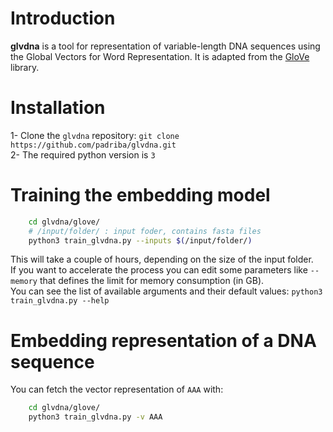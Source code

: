 # Introduction
**glvdna** is a tool for representation of variable-length DNA sequences using the Global Vectors for Word Representation. It is adapted from the [GloVe](https://github.com/stanfordnlp/GloVe) library.

# Installation
1- Clone the ```glvdna``` repository: ```git clone https://github.com/padriba/glvdna.git``` \
2- The required python version is ```3``` 

# Training the embedding model

```sh
    cd glvdna/glove/ 
    # /input/folder/ : input foder, contains fasta files
    python3 train_glvdna.py --inputs $(/input/folder/)
 ```
This will take a couple of hours, depending on the size of the input folder. \
If you want to accelerate the process you can edit some parameters like ```--memory``` that defines the limit for memory consumption (in GB). \
You can see the list of available arguments and their default values:
```python3 train_glvdna.py --help```

# Embedding representation of a DNA sequence
You can fetch the vector representation of `AAA` with:
```sh
    cd glvdna/glove/ 
    python3 train_glvdna.py -v AAA
 ```
